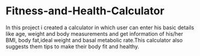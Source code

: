 # Fitness-and-Health-Calculator
In this project i created a calculator in which user can enter his basic details like age, weight and body measurements and get information of his/her BMI, body fat,ideal weight and basal metabolic rate.This calculator also suggests them tips to make their body fit and healthy.
